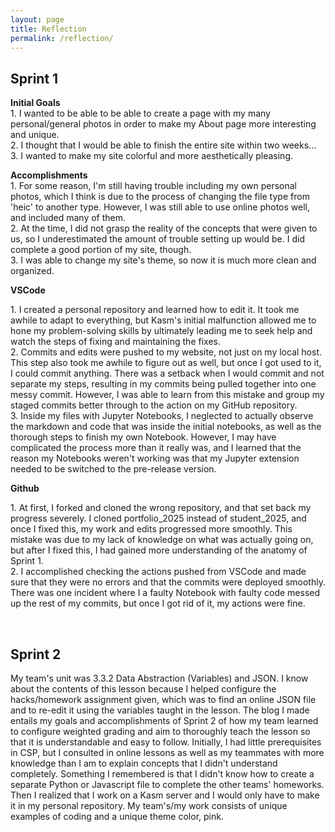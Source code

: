 ```yaml
---
layout: page
title: Reflection
permalink: /reflection/
---
```


<html>

<div>

<h2>Sprint 1</h2>

<p><strong>Initial Goals</strong><br>
1. I wanted to be able to be able to create a page with my many personal/general photos in order to make my About page more interesting and unique. <br>
2. I thought that I would be able to finish the entire site within two weeks... <br>
3. I wanted to make my site colorful and more aesthetically pleasing. <br>

<p><strong>Accomplishments</strong><br>
1. For some reason, I'm still having trouble including my own personal photos, which I think is due to the process of changing the file type from 'heic' to another type. However, I was still able to use online photos well, and included many of them.<br>
2. At the time, I did not grasp the reality of the concepts that were given to us, so I underestimated the amount of trouble setting up would be. I did complete a good portion of my site, though.<br>
3. I was able to change my site's theme, so now it is much more clean and organized.<br>

<p><strong>VSCode</strong><br>

<p>
1. I created a personal repository and learned how to edit it. It took me awhile to adapt to everything, but Kasm's initial malfunction allowed me to hone my problem-solving skills by ultimately leading me to seek help and watch the steps of fixing and maintaining the fixes. <br>
2. Commits and edits were pushed to my website, not just on my local host. This step also took me awhile to figure out as well, but once I got used to it, I could commit anything. There was a setback when I would commit and not separate my steps, resulting in my commits being pulled together into one messy commit. However, I was able to learn from this mistake and group my staged commits better through to the action on my GitHub repository. <br>
3. Inside my files with Jupyter Notebooks, I neglected to actually observe the markdown and code that was inside the initial notebooks, as well as the thorough steps to finish my own Notebook. However, I may have complicated the process more than it really was, and I learned that the reason my Notebooks weren't working was that my Jupyter extension needed to be switched to the pre-release version.<br>
</p>

<p><strong>Github</strong>

<p>
1. At first, I forked and cloned the wrong repository, and that set back my progress severely. I cloned portfolio_2025 instead of student_2025, and once I fixed this, my work and edits progressed more smoothly. This mistake was due to my lack of knowledge on what was actually going on, but after I fixed this, I had gained more understanding of the anatomy of Sprint 1. <br>
2. I accomplished checking the actions pushed from VSCode and made sure that they were no errors and that the commits were deployed smoothly. There was one incident where I a faulty Notebook with faulty code messed up the rest of my commits, but once I got rid of it, my actions were fine. 
</p><br>


<h2>Sprint 2</h2>

<p>
My team's unit was 3.3.2 Data Abstraction (Variables) and JSON. I know about the contents of this lesson because I helped configure the hacks/homework assignment given, which was to find an online JSON file and to re-edit it using the variables taught in the lesson. The blog I made entails my goals and accomplishments of Sprint 2 of how my team learned to configure weighted grading and aim to thoroughly teach the lesson so that it is understandable and easy to follow. Initially, I had little prerequisites in CSP, but I consulted in online lessons as well as my teammates with more knowledge than I am to explain concepts that I didn't understand completely. Something I remembered is that I didn't know how to create a separate Python or Javascript file to complete the other teams' homeworks. Then I realized that I work on a Kasm server and I would only have to make it in my personal repository. My team's/my work consists of unique examples of coding and a unique theme color, pink. 
</p><br>



<script src="https://utteranc.es/client.js"
        repo="nighthawkcoders/portfolio_2025"
        issue-term="title"
        label="blogpost-comment"
        theme="github-light"
        crossorigin="anonymous"
        async>
</script>

